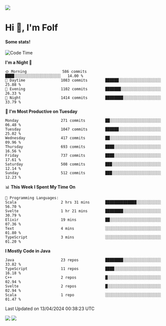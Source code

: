 <img src="https://komarev.com/ghpvc/?username=itsfolf"/>
<h1>Hi 👋, I'm Folf</h1>


#### Some stats!
<!--START_SECTION:waka-->
![Code Time](http://img.shields.io/badge/Code%20Time-2%2C191%20hrs%2049%20mins-blue)

**I'm a Night 🦉** 

```text
🌞 Morning                586 commits         ████░░░░░░░░░░░░░░░░░░░░░   14.00 % 
🌆 Daytime                1083 commits        ██████░░░░░░░░░░░░░░░░░░░   25.88 % 
🌃 Evening                1102 commits        ███████░░░░░░░░░░░░░░░░░░   26.33 % 
🌙 Night                  1414 commits        ████████░░░░░░░░░░░░░░░░░   33.79 % 
```
📅 **I'm Most Productive on Tuesday** 

```text
Monday                   271 commits         ██░░░░░░░░░░░░░░░░░░░░░░░   06.48 % 
Tuesday                  1047 commits        ██████░░░░░░░░░░░░░░░░░░░   25.02 % 
Wednesday                417 commits         ██░░░░░░░░░░░░░░░░░░░░░░░   09.96 % 
Thursday                 693 commits         ████░░░░░░░░░░░░░░░░░░░░░   16.56 % 
Friday                   737 commits         ████░░░░░░░░░░░░░░░░░░░░░   17.61 % 
Saturday                 508 commits         ███░░░░░░░░░░░░░░░░░░░░░░   12.14 % 
Sunday                   512 commits         ███░░░░░░░░░░░░░░░░░░░░░░   12.23 % 
```


📊 **This Week I Spent My Time On** 

```text
💬 Programming Languages: 
Scala                    2 hrs 31 mins       ██████████████░░░░░░░░░░░   56.70 % 
Svelte                   1 hr 21 mins        ████████░░░░░░░░░░░░░░░░░   30.79 % 
Elixir                   19 mins             ██░░░░░░░░░░░░░░░░░░░░░░░   07.36 % 
Text                     4 mins              ░░░░░░░░░░░░░░░░░░░░░░░░░   01.80 % 
TypeScript               3 mins              ░░░░░░░░░░░░░░░░░░░░░░░░░   01.20 % 
```

**I Mostly Code in Java** 

```text
Java                     23 repos            ████████░░░░░░░░░░░░░░░░░   33.82 % 
TypeScript               11 repos            ████░░░░░░░░░░░░░░░░░░░░░   16.18 % 
C++                      2 repos             █░░░░░░░░░░░░░░░░░░░░░░░░   02.94 % 
Svelte                   2 repos             █░░░░░░░░░░░░░░░░░░░░░░░░   02.94 % 
Scala                    1 repo              ░░░░░░░░░░░░░░░░░░░░░░░░░   01.47 % 
```




 Last Updated on 13/04/2024 00:38:23 UTC
<!--END_SECTION:waka-->
<a src="https://discord.com/users/1090088995976925305"><img src="https://lanyard-profile-readme.vercel.app/api/1090088995976925305"/></a></td> 
<img src="https://hit.yhype.me/github/profile?user_id=9268058"/>
